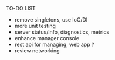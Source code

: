 TO-DO LIST

* remove singletons, use IoC/DI
* more unit testing
* server status/info, diagnostics, metrics
* enhance manager console
* rest api for managing, web app ?
* review networking
